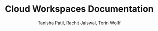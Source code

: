 ---
layout: post
title: Cloud Workspaces Documentation 
description: A place to hold all documentation for the Cloud Workspaces Project
categories: [Documentation]
permalink: /kasm/pages/intro
author: Tanisha Patil, Rachit Jaiswal, Torin Wolff 
menu: nav/cloud_workspaces.html
---